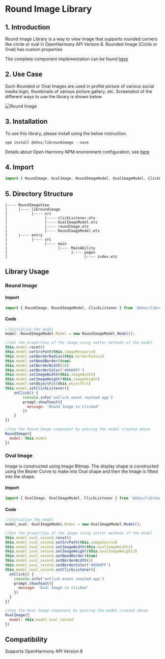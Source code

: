 # Round Image Library

## 1. Introduction
Round Image Library is a way to view image that supports rounded corners like circle or oval in OpenHarmony API Version 8. Rounded Image (Circle or Oval) has custom properties

The complete component implementation can be found [here](https://github.com/Applib-OpenHarmony/RoundImage)

## 2. Use Case
Such Rounded or Oval Images are used in profile picture of various social media login, thumbnails of various picture gallery, etc. Screenshot of the different ways to use the library is shown below


![Round Image](https://user-images.githubusercontent.com/71301091/176164422-57524530-f60e-4772-be25-988813c40057.jpg)


## 3. Installation
To use this library, please install using the below instruction.
```js
npm install @ohos/libroundimage --save
```
Details about Open Harmony NPM environment configuration, see [here](https://gitee.com/openharmony-tpc/docs/blob/master/OpenHarmony_npm_usage.md)

## 4. Import
```js
import { RoundImage, OvalImage, RoundImageModel, OvalImageModel, ClickListener } from '@ohos/libroundimage'
```

## 5. Directory Structure

````
|---- RoundImageView
|     |---- libroundimage 
|           |---- src
|                 |---- clickListener.ets
|                 |---- OvalImageModel.ets
|                 |---- roundImage.ets
|                 |---- RoundImageModel.ets
|     |---- entry
|           |---- src
|                 |---- main
|                       |---- MainAbility
|                             |---- pages
|                                   |---- index.ets
````

## Library Usage

### Round Image

#### Import
```js
import { RoundImage, RoundImageModel, ClickListener } from '@ohos/libroundimage'
```

#### Code
```js
//Initialize the model
model: RoundImageModel.Model = new RoundImageModel.Model();

//Set the properties of the image using setter methods of the model
this.model.reset()
this.model.setSrcPath(this.imageResource)
this.model.setBorderRadius(this.borderRadius)
this.model.setNeedBorder(true)
this.model.setBorderWidth(10)
this.model.setBorderColor('#0000FF')
this.model.setImageWidth(this.imageWidth)
this.model.setImageHeight(this.imageHeight)
this.model.setObjectFit(this.objectFit)
this.model.setClickListener({
    onClick() {
        console.info('onClick event reached app')
        prompt.showToast({
          message: 'Round Image is clicked'
        })
    }
})

//Use the Round Image component by passing the model created above
RoundImage({
  model: this.model
})
```

### Oval Image
Image is constructed using Image Bitmap. The display shape is constructed using the Bezier Curve to make into Oval shape and then the Image is fitted into the shape.

#### Import
```js
import { OvalImage, OvalImageModel, ClickListener } from '@ohos/libroundimage'
```

#### Code
```js
//Initialize the model
model_oval: OvalImageModel.Model = new OvalImageModel.Model();

//Set the properties of the image using setter methods of the model
this.model_oval_second.reset()
this.model_oval_second.setSrcPath(this.imageSource)
this.model_oval_second.setImageWidth(this.ovalImageWidth1)
this.model_oval_second.setImageHeight(this.ovalImageHeight1)
this.model_oval_second.setNeedBorder(true)
this.model_oval_second.setBorderWidth(5)
this.model_oval_second.setBorderColor('#0000FF')
this.model_oval_second.setClickListener({
  onClick() {
    console.info('onClick event reached app')
    prompt.showToast({
      message: 'Oval Image is clicked'
    })
  }
})

//Use the Oval Image component by passing the model created above
OvalImage({
  model: this.model_oval_second
})
```

## Compatibility
Supports OpenHarmony API Version 8
